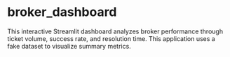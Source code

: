 # broker_dashboard
This interactive Streamlit dashboard analyzes broker performance through ticket volume, success rate, and resolution time. This application uses a fake dataset to visualize summary metrics.
